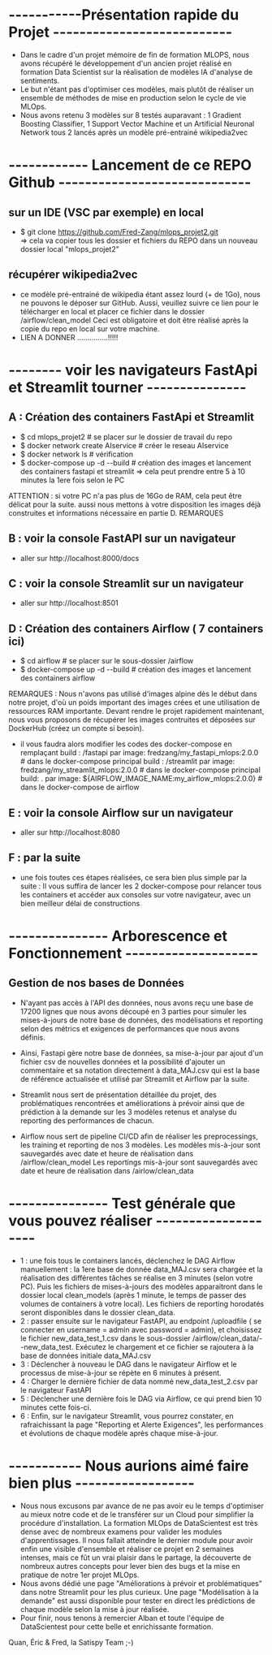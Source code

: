 # -----------Présentation rapide du Projet ---------------------------

- Dans le cadre d'un projet mémoire de fin de formation MLOPS, nous avons récupéré le développement
d'un ancien projet réalisé en formation Data Scientist sur la réalisation de modèles IA d'analyse de 
sentiments.
- Le but n'étant pas d'optimiser ces modèles, mais plutôt de réaliser un ensemble de méthodes de mise 
en production selon le cycle de vie MLOps.
- Nous avons retenu 3 modèles sur 8 testés auparavant : 1 Gradient Boosting Classifier, 1 Support Vector Machine
 et un Artificial Neuronal Network tous 2 lancés après un modèle pré-entrainé wikipedia2vec


# ------------ Lancement de ce REPO Github ----------------------------- 

## sur un IDE (VSC par exemple) en local
 - $ git clone https://github.com/Fred-Zang/mlops_projet2.git  
    => cela va copier tous les dossier et fichiers du REPO dans un nouveau dossier local "mlops_projet2"

## récupérer wikipedia2vec
- ce modèle pré-entrainé de wikipedia étant assez lourd (+ de 1Go), nous ne pouvons le déposer sur GitHub.
Aussi, veuillez suivre ce lien pour le télécharger en local et placer ce fichier dans le dossier /airflow/clean_model
Ceci est obligatoire et doit être réalisé après la copie du repo en local sur votre machine.
- LIEN A DONNER ...............!!!!!

# -------- voir les navigateurs FastApi et Streamlit tourner --------------- 
## A : Création des containers FastApi et Streamlit
 - $ cd mlops_projet2  # se placer sur le dossier de travail du repo
 - $ docker network create AIservice  # créer le reseau AIservice
 - $ docker network ls   # vérification
 - $ docker-compose up -d --build  # création des images et lancement des containers fastapi et streamlit
    => cela peut prendre entre 5 à 10 minutes la 1ere fois selon le PC

ATTENTION : si votre PC n'a pas plus de 16Go de RAM, cela peut être délicat pour la suite.
aussi nous mettons à votre disposition les images déjà construites et informations nécessaire en partie D. REMARQUES

## B : voir la console FastAPI sur un navigateur
- aller sur http://localhost:8000/docs

## C :  voir la console Streamlit sur un navigateur
- aller sur http://localhost:8501

## D : Création des containers Airflow ( 7 containers ici)
- $ cd airflow   # se placer sur le sous-dossier /airflow
- $ docker-compose up -d --build  # création des images et lancement des containers airflow

REMARQUES : Nous n'avons pas utilisé d'images alpine dès le début dans notre projet, d'où un poids important des images crées
et une utilisation de ressources RAM importante. Devant rendre le projet rapidement maintenant, nous vous proposons de
récupérer les images contruites et déposées sur DockerHub (créez un compte si besoin).

- il vous faudra alors modifier les codes des docker-compose en remplaçant 
build : /fastapi    par    image: fredzang/my_fastapi_mlops:2.0.0     # dans le docker-compose principal
build : /streamlit  par    image: fredzang/my_streamlit_mlops:2.0.0   # dans le docker-compose principal
build: .   par   image: ${AIRFLOW_IMAGE_NAME:my_airflow_mlops:2.0.0}  # dans le docker-compose de airflow

## E : voir la console Airflow sur un navigateur
- aller sur http://localhost:8080

## F : par la suite
- une fois toutes ces étapes réalisées, ce sera bien plus simple par la suite :
Il vous suffira de lancer les 2 docker-compose pour relancer tous les containers et accéder aux consoles sur votre navigateur,
avec un bien meilleur délai de constructions

# --------------- Arborescence et Fonctionnement --------------------

## Gestion de nos bases de Données
- N'ayant pas accès à l'API des données, nous avons reçu une base de 17200 lignes que nous avons découpé en 3 parties
pour simuler les mises-à-jours de notre base de données, des modélisations et reporting selon des métrics et exigences
de performances que nous avons définis.

- Ainsi, Fastapi gère notre base de données, sa mise-à-jour par ajout d'un fichier csv de nouvelles données
et la possibilité d'ajouter un commentaire et sa notation directement à data_MAJ.csv qui est la base de référence
actualisée et utilisé par Streamlit et Airflow par la suite.

- Streamlit nous sert de présentation détaillée du projet, des problématiques rencontrées et améliorations à prévoir
ainsi que de prédiction à la demande sur les 3 modèles retenus et analyse du reporting des performances de chacun.

- Airflow nous sert de pipeline CI/CD afin de réaliser les preprocessings, les training et reporting de nos 3 modèles.
Les modèles mis-à-jour sont sauvegardés avec date et heure de réalisation dans /airflow/clean_model
Les reportings mis-à-jour sont sauvegardés avec date et heure de réalisation dans /airlow/clean_data

# --------------- Test générale que vous pouvez réaliser --------------------
- 1 : une fois tous le containers lancés, déclenchez le DAG Airflow manuellement : la 1ere base de donnée data_MAJ.csv sera chargée et la réalisation
des différentes tâches se réalise en 3 minutes (selon votre PC). Puis les fichiers de mises-à-jours des modèles apparaitront dans le dossier local clean_models (après 1 minute, le temps de passer des volumes de containers à votre local). Les fichiers de reporting horodatés seront disponibles dans le dossier clean_data.
- 2 : passer ensuite sur le navigateur FastAPI, au endpoint /uploadfile ( se connecter en username = admin avec password = admin), et choisissez le fichier new_data_test_1.csv dans le sous-dossier /airflow/clean_data/--new_data_test. Exécutez le chargement et ce fichier se rajoutera à la base de données initiale data_MAJ.csv
- 3 : Déclencher à nouveau le DAG dans le navigateur Airflow et le processus de mise-à-jour se répète en 6 minutes à présent.
- 4 : Charger le dernière fichier de data nommé new_data_test_2.csv par le navigateur FastAPI
- 5 : Déclencher une dernière fois le DAG via Airflow, ce qui prend bien 10 minutes cette fois-ci.
- 6 : Enfin, sur le navigateur Streamlit, vous pourrez constater, en rafraichissant la page "Reporting et Alerte Exigences", les performances et évolutions de chaque modèle après chaque mise-à-jour.

# ----------- Nous aurions aimé faire bien plus ------------------
- Nous nous excusons par avance de ne pas avoir eu le temps d'optimiser au mieux notre code et de le transférer sur un Cloud pour simplifier la procédure d'installation.
La formation MLOps de DataScientest est très dense avec de nombreux examens pour valider les modules d'apprentissages.
Il nous fallait atteindre le dernier module pour avoir enfin une visible d'ensemble et réaliser ce projet en 2 semaines
intenses, mais ce fût un vrai plaisir dans le partage, la découverte de nombreux autres concepts pour lever bien des bugs
et la mise en pratique de notre 1er projet MLOps.
- Nous avons dédié une page "Améliorations à prévoir et problématiques" dans notre Streamlit pour les plus curieux. Une page "Modélisation à la demande" est aussi disponible
pour tester en direct les prédictions de chaque modèle selon la mise à jour réalisée.
- Pour finir, nous tenons à remercier Alban et toute l'équipe de DataScientest pour cette belle et enrichissante formation.

Quan, Éric & Fred, la Satispy Team ;-)
